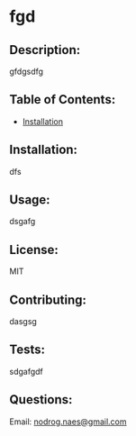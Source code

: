 # fgd #

  ## Description: ##
  
  gfdgsdfg
  
  ## Table of Contents: ##
  
  * [Installation](#installation)
  
  
  
  ## <a name="installation"></a>Installation: ##
  
  dfs
  
  ## Usage: ##
  
  dsgafg
  
  ## License: ##
  
  MIT
  
  ## Contributing: ##
  
  dasgsg
  
  ## Tests: ##
  
  sdgafgdf
  
  ## Questions: ##
  

  Email: nodrog.naes@gmail.com
